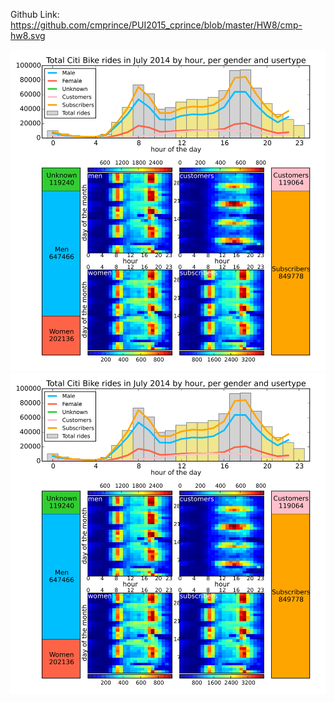 
Github Link: https://github.com/cmprince/PUI2015_cprince/blob/master/HW8/cmp-hw8.svg

![alt show](https://github.com/cmprince/PUI2015_cprince/blob/master/HW8/cmp-hw8.svg)
<img src="https://github.com/cmprince/PUI2015_cprince/blob/master/HW8/cmp-hw8.svg">

